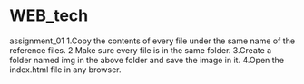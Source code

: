 # WEB_tech
assignment_01
1.Copy the contents of every file under the same name of the reference files.
2.Make sure every file is in the same folder.
3.Create a folder named img in the above folder and save the image in it.
4.Open the index.html file in any browser.
